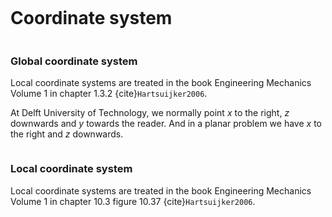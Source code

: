 ```{index} Coordinate system
```
# Coordinate system

```{index} Global coordinate system
```
### Global coordinate system
Local coordinate systems are treated in the book Engineering Mechanics Volume 1 in chapter 1.3.2 {cite}`Hartsuijker2006`.

At Delft University of Technology, we normally point $x$ to the right, $z$ downwards and $y$ towards the reader. And in a planar problem we have $x$ to the right and $z$ downwards.

```{index} Local coordinate system
```
### Local coordinate system
Local coordinate systems are treated in the book Engineering Mechanics Volume 1 in chapter 10.3 figure 10.37 {cite}`Hartsuijker2006`.
